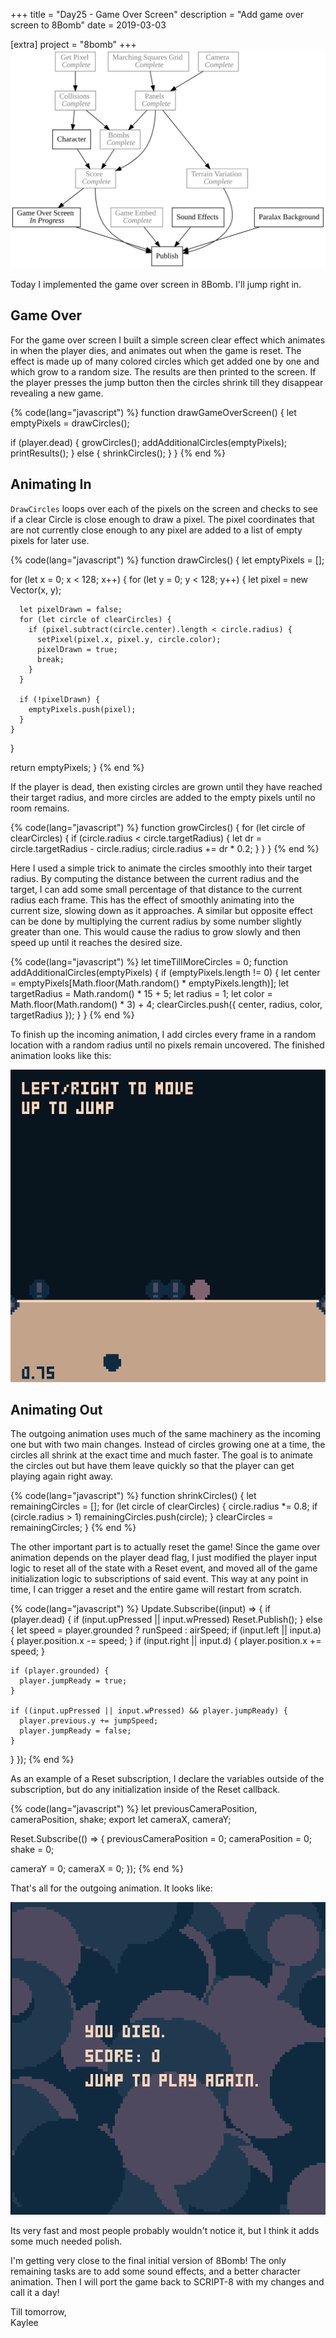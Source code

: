 +++
title = "Day25 - Game Over Screen"
description = "Add game over screen to 8Bomb"
date = 2019-03-03

[extra]
project = "8bomb"
+++
![Todo](./todo.svg)

Today I implemented the game over screen in 8Bomb. I'll jump right in.

## Game Over

For the game over screen I built a simple screen clear effect which animates in
when the player dies, and animates out when the game is reset. The effect is
made up of many colored circles which get added one by one and which grow to a
random size. The results are then printed to the screen. If the player presses
the jump button then the circles shrink till they disappear revealing a new
game.

{% code(lang="javascript") %}
function drawGameOverScreen() {
  let emptyPixels = drawCircles();

  if (player.dead) {
    growCircles();
    addAdditionalCircles(emptyPixels);
    printResults();
  } else {
    shrinkCircles();
  }
}
{% end %}

## Animating In

`DrawCircles` loops over each of the pixels on the screen and checks to see if a
clear Circle is close enough to draw a pixel. The pixel coordinates that are not
currently close enough to any pixel are added to a list of empty pixels for
later use.

{% code(lang="javascript") %}
function drawCircles() {
  let emptyPixels = [];

  for (let x = 0; x < 128; x++) {
    for (let y = 0; y < 128; y++) {
      let pixel = new Vector(x, y);

      let pixelDrawn = false;
      for (let circle of clearCircles) {
        if (pixel.subtract(circle.center).length < circle.radius) {
          setPixel(pixel.x, pixel.y, circle.color);
          pixelDrawn = true;
          break;
        }
      }

      if (!pixelDrawn) {
        emptyPixels.push(pixel);
      }
    }
  }

  return emptyPixels;
}
{% end %}

If the player is dead, then existing circles are grown until they have reached
their target radius, and more circles are added to the empty pixels until no
room remains.

{% code(lang="javascript") %}
function growCircles()  {
  for (let circle of clearCircles) {
    if (circle.radius < circle.targetRadius) {
      let dr = circle.targetRadius - circle.radius;
      circle.radius += dr * 0.2;
    }
  }
}
{% end %}

Here I used a simple trick to animate the circles smoothly into their target
radius. By computing the distance between the current radius and the target, I
can add some small percentage of that distance to the current radius each frame.
This has the effect of smoothly animating into the current size, slowing down as
it approaches. A similar but opposite effect can be done by multiplying the
current radius by some number slightly greater than one. This would cause the
radius to grow slowly and then speed up until it reaches the desired size.

{% code(lang="javascript") %}
let timeTillMoreCircles = 0;
function addAdditionalCircles(emptyPixels) {
  if (emptyPixels.length != 0) {
    let center = emptyPixels[Math.floor(Math.random() * emptyPixels.length)];
    let targetRadius = Math.random() * 15 + 5;
    let radius = 1;
    let color = Math.floor(Math.random() * 3) + 4;
    clearCircles.push({ center, radius, color, targetRadius });
  }
}
{% end %}

To finish up the incoming animation, I add circles every frame in a random
location with a random radius until no pixels remain uncovered. The finished
animation looks like this:

![GameOver](./GameOver.gif)

## Animating Out

The outgoing animation uses much of the same machinery as the incoming one but
with two main changes. Instead of circles growing one at a time, the circles all
shrink at the exact time and much faster. The goal is to animate the circles out
but have them leave quickly so that the player can get playing again right away.

{% code(lang="javascript") %}
function shrinkCircles() {
  let remainingCircles = [];
  for (let circle of clearCircles) {
    circle.radius *= 0.8;
    if (circle.radius > 1) remainingCircles.push(circle);
  }
  clearCircles = remainingCircles;
}
{% end %}

The other important part is to actually reset the game! Since the game over
animation depends on the player dead flag, I just modified the player input
logic to reset all of the state with a Reset event, and moved all of the game
initialization logic to subscriptions of said event. This way at any point in
time, I can trigger a reset and the entire game will restart from scratch.

{% code(lang="javascript") %}
Update.Subscribe((input) => {
  if (player.dead) {
    if (input.upPressed || input.wPressed) Reset.Publish();
  } else {
    let speed = player.grounded ? runSpeed : airSpeed;
    if (input.left || input.a) {
      player.position.x -= speed;
    }
    if (input.right || input.d) {
      player.position.x += speed;
    }

    if (player.grounded) {
      player.jumpReady = true;
    }

    if ((input.upPressed || input.wPressed) && player.jumpReady) {
      player.previous.y += jumpSpeed;
      player.jumpReady = false;
    }
  }
});
{% end %}

As an example of a Reset subscription, I declare the variables outside of
the subscription, but do any initialization inside of the Reset callback.

{% code(lang="javascript") %}
let previousCameraPosition, cameraPosition, shake;
export let cameraX, cameraY;

Reset.Subscribe(() => {
  previousCameraPosition = 0;
  cameraPosition = 0;
  shake = 0;

  cameraY = 0;
  cameraX = 0;
});
{% end %}

That's all for the outgoing animation. It looks like:

![Restart](Restart.gif)

Its very fast and most people probably wouldn't notice it, but I think it adds
some much needed polish.

I'm getting very close to the final initial version of 8Bomb! The only remaining
tasks are to add some sound effects, and a better character animation. Then I
will port the game back to SCRIPT-8 with my changes and call it a day!

Till tomorrow,  
Kaylee
